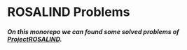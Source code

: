 # ROSALIND Problems

##### On this monorepo we can found some solved problems of [ProjectROSALIND](http://rosalind.info).  
